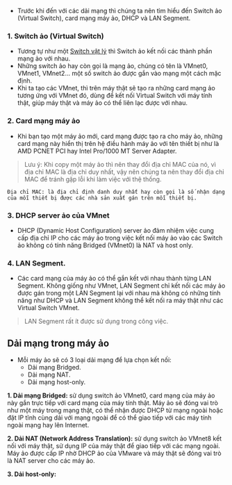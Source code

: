 - Trước khi đến với các dải mạng thì chúng ta nên tìm hiểu đến Switch ảo (Virtual Switch), card mạng máy ảo, DHCP và LAN Segment.
### 1. Switch ảo (Virtual Switch)
- Tương tự như một [Switch vật lý](https://vi.wikipedia.org/wiki/Switch_(m%E1%BA%A1ng)) thì Switch ảo kết nối các thành phần mạng ảo với nhau.
- Những  switch ảo hay còn gọi là mạng ảo, chúng có tên là VMnet0, VMnet1, VMnet2… một số switch ảo được gắn vào mạng một cách mặc định.
- Khi ta tạo các VMnet, thì trên máy thật sẽ tạo ra những card mạng ảo tương ứng với VMnet đó, dùng để kết nối Virtual Switch với máy tính thật, giúp máy thật và máy ảo có thể liên lạc được với nhau.
### 2. Card mạng máy ảo
- Khi bạn tạo một máy ảo mới, card mạng được tạo ra cho máy ảo, những card mạng này hiển thị trên hệ điều hành máy ảo với tên thiết bị như là AMD PCNET PCI hay Intel Pro/1000 MT Server Adapter.
>Lưu ý: Khi copy một máy ảo thì nên thay đổi địa chỉ MAC của nó, vì địa chỉ MAC là địa chỉ duy nhất, vậy nên chúng ta nên thay đổi địa chỉ MAC để tránh gặp lỗi khi làm việc với thệ thống.
```
Địa chỉ MAC: là địa chỉ định danh duy nhất hay còn gọi là số nhận dạng của mỗi thiết bị được các nhà sản xuất gán trên mỗi thiết bị.
```
### 3. DHCP server ảo của VMnet
- DHCP (Dynamic Host Configuration) server ảo đảm nhiệm việc cung cấp địa chỉ IP cho các máy ảo trong việc kết nối máy ảo vào các Switch ảo không có tính năng Bridged (VMnet0) là NAT và host only.
### 4. LAN Segment.
- Các card mạng của máy ảo có thể gắn kết với nhau thành từng LAN Segment. Không giống như VMnet, LAN Segment chỉ kết nối các máy ảo được gán trong một LAN Segment lại với nhau mà không có những tính năng như DHCP và LAN Segment không thể kết nối ra máy thật như các Virtual Switch VMnet.
>LAN Segment rất ít được sử dụng trong công việc.
## Dải mạng trong máy ảo
- Mỗi máy ảo sẽ có 3 loại dải mạng để lựa chọn kết nối:
  - Dải mạng Bridged.
  - Dải mạng NAT.
  - Dải mạng host-only.  
  
**1. Dải mạng Bridged:** sử dụng switch ảo VMnet0, card mạng của máy ảo này gắn trực tiếp với card mạng của máy tính thật. Máy ảo sẽ đóng vai trò như một máy trong mạng thật, có thể nhận được DHCP từ mạng ngoài hoặc đặt IP tĩnh cùng dải với mạng ngoài để có thể giao tiếp với các máy tính ngoài mạng hay lên Internet.  

**2. Dải NAT (Network Address Translation):** sử dụng switch ảo VMnet8 kết nối với máy thật, sử dụng IP của máy thật để giao tiếp với các mạng ngoài. Máy ảo được cấp IP nhờ DHCP ảo của VMware và máy thật sẽ đóng vai trò là NAT server cho các máy ảo.  

**3. Dải host-only:** 
